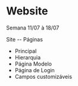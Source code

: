 # Website
Semana 11/07 à 18/07

Site
-- Páginas
- Principal
- Hierarquia
- Página Modelo
- Página de Login
- Campos customizáveis

